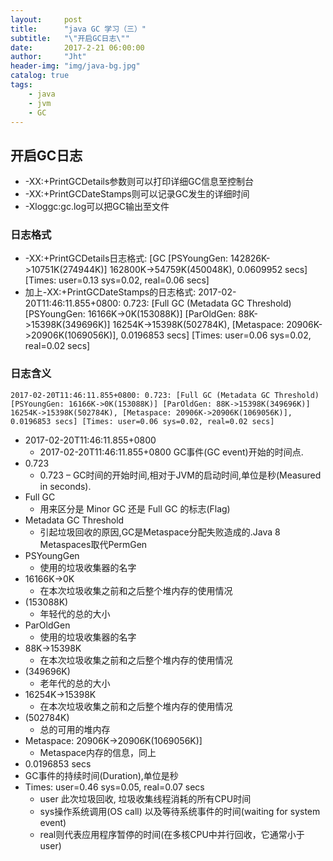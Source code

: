 ```yaml
---
layout:     post
title:      "java GC 学习（三）"
subtitle:   "\"开启GC日志\""
date:       2017-2-21 06:00:00
author:     "Jht"
header-img: "img/java-bg.jpg"
catalog: true
tags:
    - java
    - jvm
    - GC
---
```




## 开启GC日志 

- -XX:+PrintGCDetails参数则可以打印详细GC信息至控制台
- -XX:+PrintGCDateStamps则可以记录GC发生的详细时间
- -Xloggc:gc.log可以把GC输出至文件

### 日志格式

- -XX:+PrintGCDetails日志格式: [GC [PSYoungGen: 142826K->10751K(274944K)] 162800K->54759K(450048K), 0.0609952 secs] [Times: user=0.13 sys=0.02, real=0.06 secs]
- 加上-XX:+PrintGCDateStamps的日志格式: 2017-02-20T11:46:11.855+0800: 0.723: [Full GC (Metadata GC Threshold) [PSYoungGen: 16166K->0K(153088K)] [ParOldGen: 88K->15398K(349696K)] 16254K->15398K(502784K), [Metaspace: 20906K->20906K(1069056K)], 0.0196853 secs] [Times: user=0.06 sys=0.02, real=0.02 secs] 

### 日志含义　

` 2017-02-20T11:46:11.855+0800: 0.723: [Full GC (Metadata GC Threshold) [PSYoungGen: 16166K->0K(153088K)] [ParOldGen: 88K->15398K(349696K)] 16254K->15398K(502784K), [Metaspace: 20906K->20906K(1069056K)], 0.0196853 secs] [Times: user=0.06 sys=0.02, real=0.02 secs] `

- 2017-02-20T11:46:11.855+0800
  - 2017-02-20T11:46:11.855+0800 GC事件(GC event)开始的时间点.
- 0.723
  - 0.723 – GC时间的开始时间,相对于JVM的启动时间,单位是秒(Measured in seconds).
- Full GC
  -  用来区分是 Minor GC 还是 Full GC 的标志(Flag)
- Metadata GC Threshold
  - 引起垃圾回收的原因,GC是Metaspace分配失败造成的.Java 8 Metaspaces取代PermGen
- PSYoungGen
  - 使用的垃圾收集器的名字
- 16166K->0K
  - 在本次垃圾收集之前和之后整个堆内存的使用情况
- (153088K)
  - 年轻代的总的大小
- ParOldGen
  - 使用的垃圾收集器的名字
- 88K->15398K
  - 在本次垃圾收集之前和之后整个堆内存的使用情况
- (349696K)
  - 老年代的总的大小
- 16254K->15398K
  - 在本次垃圾收集之前和之后整个堆内存的使用情况
- (502784K)
  - 总的可用的堆内存
- Metaspace: 20906K->20906K(1069056K)]
  - Metaspace内存的信息，同上
 - 0.0196853 secs
  - GC事件的持续时间(Duration),单位是秒
- Times: user=0.46 sys=0.05, real=0.07 secs
  - user 此次垃圾回收, 垃圾收集线程消耗的所有CPU时间
  - sys操作系统调用(OS call) 以及等待系统事件的时间(waiting for system event)
  - real则代表应用程序暂停的时间(在多核CPU中并行回收，它通常小于user)

